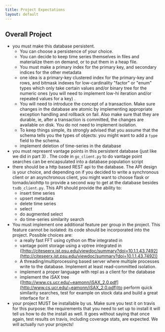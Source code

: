 ```yaml
---
title: Project Expectations
layout: default
---
```


## Overall Project

- you must make this database persistent.
  - You can choose a persistence of your choice.
  - You can decide to keep time series themselves in files and materialize them on demand, or to put them in a heap file.
  - You must make a primary index for the primary key, and secondary indices for the other metadata
  - one idea is a primary-key clustered index for the primary-key and rows, and bitmask indexes for low-cardinality "factor" or "enum" types which only take certain values and/or binary tree for the numeric ones (you will need to implement low-hi iteration and/or repeated values for a key) .
  -  You will need to introduce the concept of a transaction. Make sure changes in the database are atomic by implementing appropriate exception handling and rollback on fail. Also make sure that they are durable, ie, after a transaction is committed, the changes are available on disk. You do not need to implement isolation.
  - To keep things simple, its strongly advised that you assume that the schema tells you the types of objects: you might want to add a `type` field to the schema.
  - implement deletion of time-series in the database
- you must represent vantage points in this persistent database (just like we did in part 3) . The code in `go_client.py` to do vantage point searches can be encapsulated into a database population script
- there should be a http based REST api to the database. The API design is your choice, and depending on if you decided to write a synchronous client or an asynchronous client, you might want to choose flask or tornado/aiohttp to provide a second way to get at the database besides `tsdb_client.py`. This API should provide the ability to:
  - insert time series
  - upsert metadata
  - delete time series
  - select
  - do augmented select
  - do time-series similarity search
- You must implement one additional feature per group in the project. This feature cannot be isolated: its code should be incorporated into the project. Possible choices are:
  - a really fast FFT using cython on fftw integrated in
  - vantage point storage using a vptree integrated in ([http://citeseerx.ist.psu.edu/viewdoc/summary?doi=10.1.1.43.7492](http://citeseerx.ist.psu.edu/viewdoc/summary?doi=10.1.1.43.7492))
  - A threading/multiprocessing based server where multiple processes write to the database. Implement at least read-committed isolation.
  - implement a proper language with repl as a client for the database
  - implement the iSAX tree ([http://www.cs.ucr.edu/~eamonn/iSAX_2.0.pdf](http://www.cs.ucr.edu/~eamonn/iSAX_2.0.pdf))to perform quick similarity searches, test for example on stock data and build a great interface for it
- your project MUST be installable by us. Make sure you test it on travis for this purpose: the requirements that you need to set up to install it will tell us how to do the install as well. It goes without saying that once again, test results on travis, including coverage stats, are expected. We will actually run your projects!
